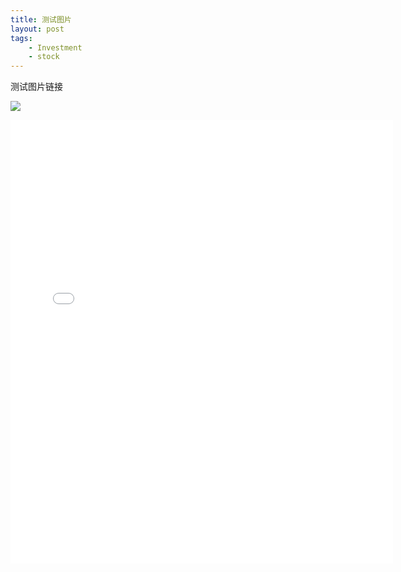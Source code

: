```yaml
--- 
title: 测试图片
layout: post
tags: 
    - Investment
    - stock
---
```


测试图片链接

![](http://ww4.sinaimg.cn/large/6a18d8a5jw1ekea6eprttj20h00h03zr.jpg)

<iframe src="//instagram.com/p/s_sQ7elUdq/embed/" width="612" height="710" frameborder="0" scrolling="no" allowtransparency="true"></iframe>
